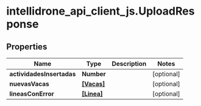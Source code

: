 # intellidrone_api_client_js.UploadResponse

## Properties
Name | Type | Description | Notes
------------ | ------------- | ------------- | -------------
**actividadesInsertadas** | **Number** |  | [optional] 
**nuevasVacas** | [**[Vacas]**](Vacas.md) |  | [optional] 
**lineasConError** | [**[Linea]**](Linea.md) |  | [optional] 


